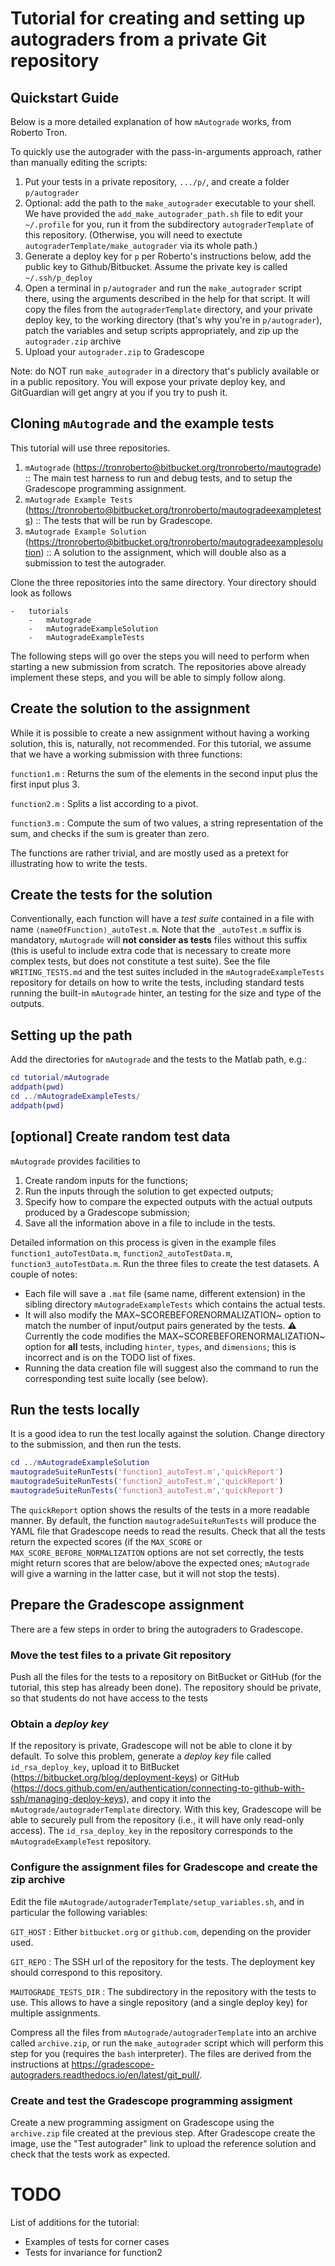 # Tutorial for creating and setting up autograders from a private Git repository

## Quickstart Guide

Below is a more detailed explanation of how `mAutograde` works, from Roberto Tron.

To quickly use the autograder with the pass-in-arguments approach, rather than manually editing the scripts:

1. Put your tests in a private repository, `.../p/`, and create a folder `p/autograder`
2. Optional: add the path to the `make_autograder` executable to your shell. We have provided the `add_make_autograder_path.sh` file to edit your `~/.profile` for you, run it from the subdirectory `autograderTemplate` of this repository. (Otherwise, you will need to exectute `autograderTemplate/make_autograder` via its whole path.)
3. Generate a deploy key for `p` per Roberto's instructions below, add the public key to Github/Bitbucket. Assume the private key is called `~/.ssh/p_deploy`
4. Open a terminal in `p/autograder` and run the `make_autograder` script there, using the arguments described in the help for that script. It will copy the files from the `autograderTemplate` directory, and your private deploy key, to the working directory (that's why you're in `p/autograder`), patch the variables and setup scripts appropriately, and zip up the `autograder.zip` archive
5. Upload your `autograder.zip` to Gradescope

Note: do NOT run `make_autograder` in a directory that's publicly available or in a public repository. You will expose your private deploy key, and GitGuardian will get angry at you if you try to push it.

## Cloning `mAutograde` and the example tests

This tutorial will use three repositories.

1.  `mAutograde`
    (<https://tronroberto@bitbucket.org/tronroberto/mautograde>) ::
    The main test harness to run and debug tests, and to setup the
    Gradescope programming assignment.
2.  `mAutograde Example Tests`
    (<https://tronroberto@bitbucket.org/tronroberto/mautogradeexampletests>)
    :: The tests that will be run by Gradescope.
3.  `mAutograde Example Solution`
    (<https://tronroberto@bitbucket.org/tronroberto/mautogradeexamplesolution>)
    :: A solution to the assignment, which will double also as a
    submission to test the autograder.

Clone the three repositories into the same directory. Your directory
should look as follows

    -   tutorials
        -   mAutograde
        -   mAutogradeExampleSolution
        -   mAutogradeExampleTests

The following steps will go over the steps you will need to
perform when starting a new submission from scratch. The repositories
above already implement these steps, and you will be able to simply
follow along.

## Create the solution to the assignment

While it is possible to create a new assignment without having a working
solution, this is, naturally, not recommended. For this tutorial, we
assume that we have a working submission with three functions:

`function1.m`
:   Returns the sum of the elements in the second input plus the first
    input plus 3.

`function2.m`
:   Splits a list according to a pivot.

`function3.m`
:   Compute the sum of two values, a string representation of the sum,
    and checks if the sum is greater than zero.

The functions are rather trivial, and are mostly used as a pretext for
illustrating how to write the tests.

## Create the tests for the solution

Conventionally, each function will have a *test suite* contained in a
file with name `⟨nameOfFunction⟩_autoTest.m`. Note that the
`_autoTest.m` suffix is mandatory, `mAutograde` will **not consider as
tests** files without this suffix (this is useful to include extra code
that is necessary to create more complex tests, but does not constitute
a test suite). See the file `WRITING_TESTS.md` and the test suites
included in the `mAutogradeExampleTests` repository for details on how
to write the tests, including standard tests running the built-in
`mAutograde` hinter, an testing for the size and type of the outputs.

## Setting up the path

Add the directories for `mAutograde` and the tests to the Matlab path,
e.g.:

``` matlab
cd tutorial/mAutograde
addpath(pwd)
cd ../mAutogradeExampleTests/
addpath(pwd)
```

## \[optional\] Create random test data

`mAutograde` provides facilities to

1.  Create random inputs for the functions;
2.  Run the inputs through the solution to get expected outputs;
3.  Specify how to compare the expected outputs with the actual outputs
    produced by a Gradescope submission;
4.  Save all the information above in a file to include in the tests.

Detailed information on this process is given in the example files
`function1_autoTestData.m`, `function2_autoTestData.m`,
`function3_autoTestData.m`. Run the three files to create the test
datasets. A couple of notes:

-   Each file will save a `.mat` file (same name, different extension)
    in the sibling directory `mAutogradeExampleTests` which contains the
    actual tests.
-   It will also modify the MAX~SCOREBEFORENORMALIZATION~ option to
    match the number of input/output pairs generated by the tests. ⚠
    Currently the code modifies the MAX~SCOREBEFORENORMALIZATION~ option
    for **all** tests, including `hinter`, `types`, and `dimensions`;
    this is incorrect and is on the TODO list of fixes.
-   Running the data creation file will suggest also the command to run
    the corresponding test suite locally (see below).

## Run the tests locally

It is a good idea to run the test locally against the solution. Change
directory to the submission, and then run the tests.

``` matlab
cd ../mAutogradeExampleSolution
mautogradeSuiteRunTests('function1_autoTest.m','quickReport')
mautogradeSuiteRunTests('function2_autoTest.m','quickReport')
mautogradeSuiteRunTests('function3_autoTest.m','quickReport')
```

The `quickReport` option shows the results of the tests in a more
readable manner. By default, the function `mautogradeSuiteRunTests` will
produce the YAML file that Gradescope needs to read the results. Check
that all the tests return the expected scores (if the `MAX_SCORE` or
`MAX_SCORE_BEFORE_NORMALIZATION` options are not set correctly, the
tests might return scores that are below/above the expected ones;
`mAutograde` will give a warning in the latter case, but it will not
stop the tests).

## Prepare the Gradescope assignment

There are a few steps in order to bring the autograders to Gradescope.

### Move the test files to a **private** Git repository

Push all the files for the tests to a repository on BitBucket or GitHub
(for the tutorial, this step has already been done). The repository
should be private, so that students do not have access to the tests

### Obtain a *deploy key*

If the repository is private, Gradescope will not be able to clone it by
default. To solve this problem, generate a *deploy key* file called
`id_rsa_deploy_key`, upload it to BitBucket
(<https://bitbucket.org/blog/deployment-keys>) or GitHub
(<https://docs.github.com/en/authentication/connecting-to-github-with-ssh/managing-deploy-keys>),
and copy it into the `mAutograde/autograderTemplate` directory. With
this key, Gradescope will be able to securely pull from the repository
(i.e., it will have only read-only access). The `id_rsa_deploy_key` in
the repository corresponds to the `mAutogradeExampleTest` repository.

### Configure the assignment files for Gradescope and create the zip archive

Edit the file `mAutograde/autograderTemplate/setup_variables.sh`, and in
particular the following variables:

`GIT_HOST`
:   Either `bitbucket.org` or `github.com`, depending on the provider
    used.

`GIT_REPO`
:   The SSH url of the repository for the tests. The deployment key
    should correspond to this repository.

`MAUTOGRADE_TESTS_DIR`
:   The subdirectory in the repository with the tests to use. This
    allows to have a single repository (and a single deploy key) for
    multiple assignments.

Compress all the files from `mAutograde/autograderTemplate` into an
archive called `archive.zip`, or run the `make_autograder` script which
will perform this step for you (requires the `bash` interpreter). The
files are derived from the instructions at
<https://gradescope-autograders.readthedocs.io/en/latest/git_pull/>.

### Create and test the Gradescope programming assigment

Create a new programming assigment on Gradescope using the `archive.zip`
file created at the previous step. After Gradescope create the image,
use the \"Test autograder\" link to upload the reference solution and
check that the tests work as expected.

# TODO
List of additions for the tutorial:
- Examples of tests for corner cases
- Tests for invariance for function2
